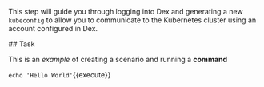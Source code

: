 This step will guide you through logging into Dex and generating a new
`kubeconfig` to allow you to communicate to the Kubernetes cluster using an
account configured in Dex.

## Task

This is an _example_ of creating a scenario and running a **command**

`echo 'Hello World'`{{execute}}
